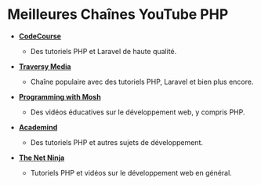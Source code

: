 # Meilleures Chaînes YouTube PHP

- **[CodeCourse](https://www.youtube.com/user/phpacademy)**
  - Des tutoriels PHP et Laravel de haute qualité.

- **[Traversy Media](https://www.youtube.com/user/TechGuyWeb)**
  - Chaîne populaire avec des tutoriels PHP, Laravel et bien plus encore.

- **[Programming with Mosh](https://www.youtube.com/channel/UCWv7vMbMWH4-V0ZXdmDpPBA)**
  - Des vidéos éducatives sur le développement web, y compris PHP.

- **[Academind](https://www.youtube.com/channel/UCSJbGtTlrDami-tDGPUV9-w)**
  - Des tutoriels PHP et autres sujets de développement.

- **[The Net Ninja](https://www.youtube.com/channel/UCW5YeuERMmlnqo4oq8vwUpg)**
  - Tutoriels PHP et vidéos sur le développement web en général.
